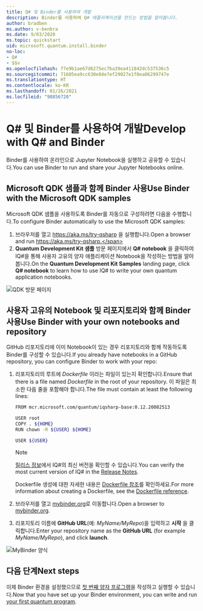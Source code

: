 ```yaml
---
title: Q# 및 Binder를 사용하여 개발
description: Binder를 사용하여 Q# 애플리케이션을 만드는 방법을 알아봅니다.
author: bradben
ms.author: v-benbra
ms.date: 9/03/2020
ms.topic: quickstart
uid: microsoft.quantum.install.binder
no-loc:
- Q#
- $$v
ms.openlocfilehash: f7e9b1ae67d6275ec7ba39ea411842dc537536c5
ms.sourcegitcommit: 71605ea9cc630e84e7ef29027e1f0ea06299747e
ms.translationtype: HT
ms.contentlocale: ko-KR
ms.lasthandoff: 01/26/2021
ms.locfileid: "98856720"
---
```

# <a name="develop-with-no-locq-and-binder"></a><span data-ttu-id="4dff5-103">Q# 및 Binder를 사용하여 개발</span><span class="sxs-lookup"><span data-stu-id="4dff5-103">Develop with Q# and Binder</span></span>

<span data-ttu-id="4dff5-104">Binder를 사용하여 온라인으로 Jupyter Notebook을 실행하고 공유할 수 있습니다.</span><span class="sxs-lookup"><span data-stu-id="4dff5-104">You can use Binder to run and share your Jupyter Notebooks online.</span></span>

## <a name="use-binder-with-the-microsoft-qdk-samples"></a><span data-ttu-id="4dff5-105">Microsoft QDK 샘플과 함께 Binder 사용</span><span class="sxs-lookup"><span data-stu-id="4dff5-105">Use Binder with the Microsoft QDK samples</span></span>

<span data-ttu-id="4dff5-106">Microsoft QDK 샘플을 사용하도록 Binder를 자동으로 구성하려면 다음을 수행합니다.</span><span class="sxs-lookup"><span data-stu-id="4dff5-106">To configure Binder automatically to use the Microsoft QDK samples:</span></span>

1. <span data-ttu-id="4dff5-107">브라우저를 열고 https://aka.ms/try-qsharp 을 실행합니다.</span><span class="sxs-lookup"><span data-stu-id="4dff5-107">Open a browser and run https://aka.ms/try-qsharp.</span></span>
1. <span data-ttu-id="4dff5-108">**Quantum Development Kit 샘플** 방문 페이지에서 **Q# notebook** 을 클릭하여 IQ#을 통해 사용자 고유의 양자 애플리케이션 Notebook을 작성하는 방법을 알아봅니다.</span><span class="sxs-lookup"><span data-stu-id="4dff5-108">On the **Quantum Development Kit Samples** landing page, click **Q# notebook** to learn how to use IQ# to write your own quantum application notebooks.</span></span>

![QDK 방문 페이지](~/media/binder-install.png)

## <a name="use-binder-with-your-own-notebooks-and-repository"></a><span data-ttu-id="4dff5-110">사용자 고유의 Notebook 및 리포지토리와 함께 Binder 사용</span><span class="sxs-lookup"><span data-stu-id="4dff5-110">Use Binder with your own notebooks and repository</span></span>

<span data-ttu-id="4dff5-111">GitHub 리포지토리에 이미 Notebook이 있는 경우 리포지토리와 함께 작동하도록 Binder를 구성할 수 있습니다.</span><span class="sxs-lookup"><span data-stu-id="4dff5-111">If you already have notebooks in a GitHub repository, you can configure Binder to work with your repo:</span></span>

1. <span data-ttu-id="4dff5-112">리포지토리의 루트에 *Dockerfile* 이라는 파일이 있는지 확인합니다.</span><span class="sxs-lookup"><span data-stu-id="4dff5-112">Ensure that there is a file named *Dockerfile* in the root of your repository.</span></span> <span data-ttu-id="4dff5-113">이 파일은 최소한 다음 줄을 포함해야 합니다.</span><span class="sxs-lookup"><span data-stu-id="4dff5-113">The file must contain at least the following lines:</span></span>

    ```bash
    FROM mcr.microsoft.com/quantum/iqsharp-base:0.12.20082513
    
    USER root
    COPY . ${HOME}
    RUN chown -R ${USER} ${HOME}
    
    USER ${USER}
    ```

    > [!NOTE]
    > <span data-ttu-id="4dff5-114">[릴리스 정보](xref:microsoft.quantum.relnotes)에서 IQ#의 최신 버전을 확인할 수 있습니다.</span><span class="sxs-lookup"><span data-stu-id="4dff5-114">You can verify the most current version of IQ# in the [Release Notes](xref:microsoft.quantum.relnotes).</span></span>

    <span data-ttu-id="4dff5-115">Dockerfile 생성에 대한 자세한 내용은 [Dockerfile 참조](https://docs.docker.com/engine/reference/builder/)를 확인하세요.</span><span class="sxs-lookup"><span data-stu-id="4dff5-115">For more information about creating a Dockerfile, see the [Dockerfile reference](https://docs.docker.com/engine/reference/builder/).</span></span>

2. <span data-ttu-id="4dff5-116">브라우저를 열고 [mybinder.org](https://mybinder.org)로 이동합니다.</span><span class="sxs-lookup"><span data-stu-id="4dff5-116">Open a browser to [mybinder.org](https://mybinder.org).</span></span>
3. <span data-ttu-id="4dff5-117">리포지토리 이름에 **GitHub URL**(예: *MyName/MyRepo*)을 입력하고 **시작** 을 클릭합니다.</span><span class="sxs-lookup"><span data-stu-id="4dff5-117">Enter your repository name as the **GitHub URL** (for example *MyName/MyRepo*), and click **launch**.</span></span>

![MyBinder 양식](~/media/mybinder.png)
    
## <a name="next-steps"></a><span data-ttu-id="4dff5-119">다음 단계</span><span class="sxs-lookup"><span data-stu-id="4dff5-119">Next steps</span></span>

<span data-ttu-id="4dff5-120">이제 Binder 환경을 설정했으므로 [첫 번째 양자 프로그램](xref:microsoft.quantum.quickstarts.qrng)을 작성하고 실행할 수 있습니다.</span><span class="sxs-lookup"><span data-stu-id="4dff5-120">Now that you have set up your Binder environment, you can write and run [your first quantum program](xref:microsoft.quantum.quickstarts.qrng).</span></span>
